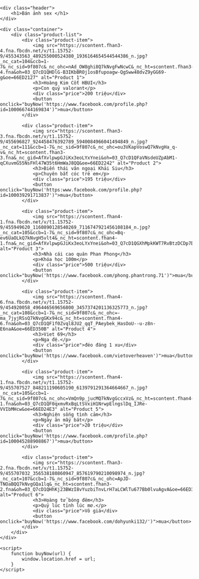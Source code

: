 
<html lang="en">
<head>
    <meta charset="UTF-8">
    <meta name="viewport" content="width=device-width, initial-scale=1.0">
    <title>Online Store</title>
    <style>
        body {
            font-family: Arial, sans-serif;
            margin: 0;
            padding: 0;
            background-image: url('https://scontent.fhan4-6.fna.fbcdn.net/v/t1.15752-9/454239095_7766539950121769_5986209771129297608_n.png?_nc_cat=108&ccb=1-7&_nc_sid=9f807c&_nc_ohc=Y4BaUBOmWlEQ7kNvgH-KFFG&_nc_ht=scontent.fhan4-6.fna&oh=03_Q7cD1QHNwAfq1F4t2FjCMoX-JMeZRfQtlQkfU0rW3Thi0b56Pg&oe=66ED1BDE');
            background-size: cover;
            background-position: center;
            background-repeat: no-repeat;
            background-attachment: fixed;
        }
        .header {
            background-color: rgba(0, 0, 0, 0.7);
            color: #fff;
            padding: 15px 0;
            text-align: center;
        }
        .container {
            max-width: 1200px;
            margin: 20px auto;
            padding: 0 15px;
        }
        .product-list {
            display: flex;
            flex-wrap: wrap;
            justify-content: space-between;
        }
        .product-item {
            background-color: rgba(255, 255, 255, 0.9);
            border: 1px solid #ddd;
            border-radius: 5px;
            margin-bottom: 20px;
            width: 30%;
            box-shadow: 0 2px 5px rgba(0, 0, 0, 0.1);
            text-align: center;
            padding: 15px;
        }
        .product-item img {
            max-width: 100%;
            height: auto;
            border-bottom: 1px solid #ddd;
            margin-bottom: 15px;
        }
        .product-item h3 {
            font-size: 18px;
            margin: 0 0 10px;
        }
        .product-item p {
            color: #888;
            margin: 0 0 10px;
        }
        .product-item .price {
            font-size: 20px;
            color: #333;
            margin-bottom: 15px;
        }
        .product-item button {
            background-color: #28a745;
            color: #fff;
            padding: 10px 15px;
            border: none;
            border-radius: 5px;
            cursor: pointer;
        }
        .product-item button:hover {
            background-color: #218838;
        }
    </style>
</head>
<body>

    <div class="header">
        <h1>Bán ảnh sex </h1>
    </div>

    <div class="container">
        <div class="product-list">
            <div class="product-item">
                <img src="https://scontent.fhan3-4.fna.fbcdn.net/v/t1.15752-9/455343563_489255000524380_1936164654544544386_n.jpg?_nc_cat=104&ccb=1-7&_nc_sid=9f807c&_nc_ohc=nAd_OW8ghi8Q7kNvgFwNcwC&_nc_ht=scontent.fhan3-4.fna&oh=03_Q7cD1QHDlG-B3IKbBROj1osBfupoagw-QgSww48dvZ9yGG69-g&oe=66ED2127" alt="Product 1">
                <h3>Hoàng Kim Cốt HBUI</h3>
                <p>Con quỷ valorant</p>
                <div class="price">200 triệu</div>
                <button onclick="buyNow('https://www.facebook.com/profile.php?id=100066744169834')">mua</button>
            </div>

            <div class="product-item">
                <img src="https://scontent.fhan3-3.fna.fbcdn.net/v/t1.15752-9/455696827_924458476392789_5940084966041494849_n.jpg?_nc_cat=111&ccb=1-7&_nc_sid=9f807c&_nc_ohc=ou3VKapVoswQ7kNvgHa_q-v&_nc_ht=scontent.fhan3-3.fna&_nc_gid=AfXvlpwpGJiKx3eoLYxYnei&oh=03_Q7cD1QFaVNsdeUZpAbM1-qCXuvmG55NsFHl47W35t6HmWaJ8QQ&oe=66ED2242" alt="Product 2">
                <h3>Biến thái vân ngoại Khải Siu</h3>
                <p>Chuyên bắt cóc trẻ em</p>
                <div class="price">195 triệu</div>
                <button onclick="buyNow('https:www.facebook.com/profile.php?id=100039291713837')">mua</button>
            </div>

            <div class="product-item">
                <img src="https://scontent.fhan4-1.fna.fbcdn.net/v/t1.15752-9/455949620_1160890128540269_7116747921456108184_n.jpg?_nc_cat=105&ccb=1-7&_nc_sid=9f807c&_nc_ohc=Bq-ev6UaOLkQ7kNvgH5vlt4&_nc_ht=scontent.fhan4-1.fna&_nc_gid=AfXvlpwpGJiKx3eoLYxYnei&oh=03_Q7cD1QGXhMpkKWT7RvBtzDCDp7DiM66pKrE8sMP9EqgvNUtk7w&oe=66ED0C17" alt="Product 3">
                <h3>Nhà cái cao quán Phan Phong</h3>
                <p>Khóa học 100m</p>
                <div class="price">500 triệu</div>
                <button onclick="buyNow('https://www.facebook.com/phong.phantrong.71')">mua</button>
            </div>

            <div class="product-item">
                <img src="https://scontent.fhan4-6.fna.fbcdn.net/v/t1.15752-9/454920058_496446569656800_3457374201136325773_n.jpg?_nc_cat=108&ccb=1-7&_nc_sid=9f807c&_nc_ohc=-ma_7jyjRSsQ7kNvgGKx94c&_nc_ht=scontent.fhan4-6.fna&oh=03_Q7cD1QF1f0Zvql8JU2_qqT_PAeybek_HasOoU--u-z8n-E6naA&oe=66ED350B" alt="Product 4">
                <h3>Viet 69</h3>
                <p>Nga đệ.</p>
                <div class="price">đéo đáng 1 xu</div>
                <button onclick="buyNow('https://www.facebook.com/vietoverheaven')">mua</button>
            </div>

            <div class="product-item">
                <img src="https://scontent.fhan4-1.fna.fbcdn.net/v/t1.15752-9/455707527_848211190605190_6139791291364664667_n.jpg?_nc_cat=105&ccb=1-7&_nc_sid=9f807c&_nc_ohc=VmQn9p_jucMQ7kNvgGccxVz&_nc_ht=scontent.fhan4-1.fna&oh=03_Q7cD1QF0qxmvRxBqLtSVxiH1NrwpElngslDq_IJRe-VVIbMHcw&oe=66ED24E3" alt="Product 5">
                <h3>Nghiện sống tình cảm</h3>
                <p>Ngày ăn mấy bát</p>
                <div class="price">20 triệu</div>
                <button onclick="buyNow('https://www.facebook.com/profile.php?id=100045288908867')">mua</button>
            </div>

            <div class="product-item">
                <img src="https://scontent.fhan3-2.fna.fbcdn.net/v/t1.15752-9/455707032_356538180860947_857619790210098974_n.jpg?_nc_cat=107&ccb=1-7&_nc_sid=9f807c&_nc_ohc=ApJD-TNOaBQQ7kNvgGQa1lq&_nc_ht=scontent.fhan3-2.fna&oh=03_Q7cD1QHhKj23BWzI8vYuzbiTnvLrH7aLCWlTu677Bb0lvuAgvA&oe=66ED3F20" alt="Product 6">
                <h3>Hoàng tử bóng đêm</h3>
                <p>Quỷ lúc tỉnh lúc mơ.</p>
                <div class="price">Vô giá</div>
                <button onclick="buyNow('https://www.facebook.com/dohyunki132/')">mua</button>
            </div>
        </div>
    </div>

    <script>
        function buyNow(url) {
            window.location.href = url;
        }
    </script>

</body>
</html>
